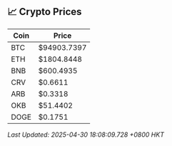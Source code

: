 ## 📈 Crypto Prices

| Coin | Price |
| ---- | ----- |
| BTC | $94903.7397 |
| ETH | $1804.8448 |
| BNB | $600.4935 |
| CRV | $0.6611 |
| ARB | $0.3318 |
| OKB | $51.4402 |
| DOGE | $0.1751 |

_Last Updated: 2025-04-30 18:08:09.728 +0800 HKT_